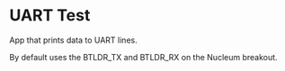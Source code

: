 UART Test
=========

App that prints data to UART lines.

By default uses the BTLDR_TX and BTLDR_RX on the Nucleum breakout.
